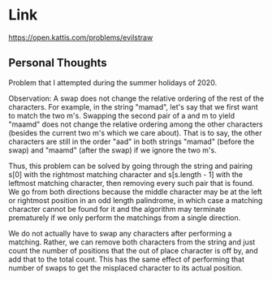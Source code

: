 # Link

https://open.kattis.com/problems/evilstraw

## Personal Thoughts
Problem that I attempted during the summer holidays of 2020.

Observation: A swap does not change the relative ordering of the rest of the characters. For example, in the string "mamad", let's say that we first want to match the two m's. Swapping the second pair of a and m to yield "maamd" does not change the relative ordering among the other characters (besides the current two m's which we care about). That is to say, the other characters are still in the order "aad" in both strings "mamad" (before the swap) and "maamd" (after the swap) if we ignore the two m's.

Thus, this problem can be solved by going through the string and pairing s[0] with the rightmost matching character and s[s.length - 1] with the leftmost matching character, then removing every such pair that is found. We go from both directions because the middle character may be at the left or rightmost position in an odd length palindrome, in which case a matching character cannot be found for it and the algorithm may terminate prematurely if we only perform the matchings from a single direction.

We do not actually have to swap any characters after performing a matching. Rather, we can remove both characters from the string and just count the number of positions that the out of place character is off by, and add that to the total count. This has the same effect of performing that number of swaps to get the misplaced character to its actual position.


